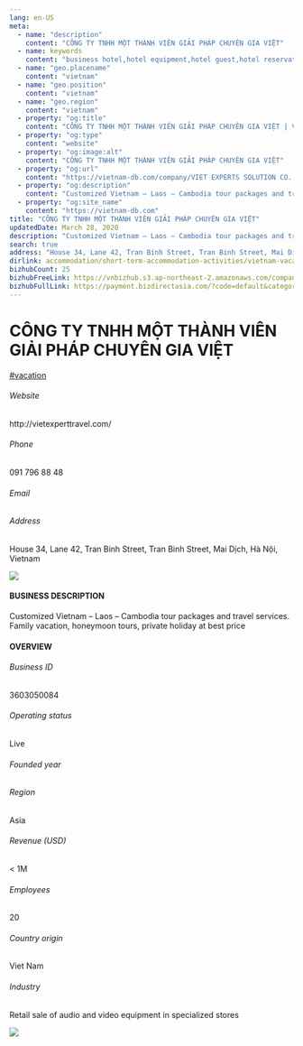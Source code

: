 ```yaml
---
lang: en-US
meta:
  - name: "description"
    content: "CÔNG TY TNHH MỘT THÀNH VIÊN GIẢI PHÁP CHUYÊN GIA VIỆT"
  - name: keywords
    content: "business hotel,hotel equipment,hotel guest,hotel reservation,leisure hotel,on site,resort hotels,vacation,vacation,vacation,vacation,vacation,vacation,vacation,vacation,vietnam-vacation-companies"
  - name: "geo.placename"
    content: "vietnam"
  - name: "geo.position"
    content: "vietnam"
  - name: "geo.region"
    content: "vietnam"
  - property: "og:title"
    content: "CÔNG TY TNHH MỘT THÀNH VIÊN GIẢI PHÁP CHUYÊN GIA VIỆT | Vietnam DB"
  - property: "og:type"
    content: "website"
  - property: "og:image:alt"
    content: "CÔNG TY TNHH MỘT THÀNH VIÊN GIẢI PHÁP CHUYÊN GIA VIỆT"
  - property: "og:url"
    content: "https://vietnam-db.com/company/VIET EXPERTS SOLUTION CO.,LTD-2943015"
  - property: "og:description"
    content: "Customized Vietnam – Laos – Cambodia tour packages and travel services. Family vacation, honeymoon tours, private holiday at best price"
  - property: "og:site_name"
    content: "https://vietnam-db.com"
title: "CÔNG TY TNHH MỘT THÀNH VIÊN GIẢI PHÁP CHUYÊN GIA VIỆT"
updatedDate: March 28, 2020
description: "Customized Vietnam – Laos – Cambodia tour packages and travel services. Family vacation, honeymoon tours, private holiday at best price"
search: true
address: "House 34, Lane 42, Tran Binh Street, Tran Binh Street, Mai Dịch, Hà Nội, Vietnam"
dirlink: accommodation/short-term-accommodation-activities/vietnam-vacation-companies
bizhubCount: 25
bizhubFreeLink: https://vnbizhub.s3.ap-northeast-2.amazonaws.com/companies/vietnam-vacation-companies_preview.xlsx
bizhubFullLink: https://payment.bizdirectasia.com/?code=default&category=bizhub&item=vietnam-vacation-companies&redirect=https://vietnam-db.com
---
```



<div class="bd-item">
    <div class="item-content">
        <div class="detail-title-wrap">
            <h1 class="detail-title">
                CÔNG TY TNHH MỘT THÀNH VIÊN GIẢI PHÁP CHUYÊN GIA VIỆT
            </h1>
        </div>
		<div class="detail-tagslist"><a href="/accommodation/short-term-accommodation-activities/tags/vacation" class="detail-tagitem">#vacation</a></div>
        <h6 class="bd-label">Website</h6>
        <p>http://vietexperttravel.com/</p>
		<h6 class="bd-label">Phone</h6>
        <p>091 796 88 48</p>
        <h6 class="bd-label">Email</h6>
        <p><a class="textColorPrimary" href="#"></a></p>
        <h6 class="bd-label">Address</h6>
        <p>House 34, Lane 42, Tran Binh Street, Tran Binh Street, Mai Dịch, Hà Nội, Vietnam</p>
    </div>
</div>

<div class="banner-wrap text-center"><a href="" class="banner-link"><img src="/assets/vndb.com/BannerAds2.jpg" class="banner-img"></a></div>

<div class="bd-item">
    <div class="item-content">
        <h4 class="textColorPrimary item-title">BUSINESS DESCRIPTION</h4>
        <p>Customized Vietnam – Laos – Cambodia tour packages and travel services. Family vacation, honeymoon tours, private holiday at best price</p>
    </div>
</div>

<div class="bd-item">
    <div class="item-content">
        <h4 class="textColorPrimary item-title">OVERVIEW</h4>
        <div class="item-info">
            <h6 class="bd-label">Business ID</h6>
            <p>3603050084</p>
        </div>
        <div class="item-info">
            <h6 class="bd-label">Operating status</h6>
            <p>Live<small class="bd-status_dot live"></small></p>
        </div>
        <div class="item-info">
            <h6 class="bd-label">Founded year</h6>
            <p></p>
        </div>
        <div class="item-info">
            <h6 class="bd-label">Region</h6>
            <p>Asia</p>
        </div>
        <div class="item-info">
            <h6 class="bd-label">Revenue (USD)</h6>
            <p>&lt; 1M</p>
        </div>
        <div class="item-info">
            <h6 class="bd-label">Employees</h6>
            <p>20</p>
        </div>
        <div class="item-info">
            <h6 class="bd-label">Country origin</h6>
            <p>Viet Nam</p>
        </div>
        <div class="item-info">
            <h6 class="bd-label">Industry</h6>
            <p>Retail sale of audio and video equipment in specialized stores</p>
        </div>
    </div>
</div>

<div class="banner-wrap text-center"><a href="" class="banner-link"><img src="/assets/vndb.com/BannerAd_04_728x90.jpg" class="banner-img"></a></div>

<CustomPopup popupTitle="ENTER EMAIL TO DOWNLOAD" popupSubTitle="The companies data will be sent to your inbox. Please enter your email." :free="this.$frontmatter.bizhubFreeLink" :paid="this.$frontmatter.bizhubFullLink" :count="this.$frontmatter.bizhubCount"/>

